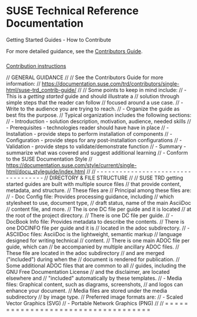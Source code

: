 # SUSE Technical Reference Documentation
Getting Started Guides - How to Contribute


For more detailed guidance, see the [Contributors Guide](https://documentation.suse.com/trd/contributors/single-html/suse-trd_contrib-guide/).


###


[Contribution instructions](CONTRIBUTING.md)


// GENERAL GUIDANCE
//
// See the Contributors Guide for more information:
// https://documentation.suse.com/trd/contributors/single-html/suse-trd_contrib-guide/
//
// Some points to keep in mind include:
// - This is a *getting started* guide and should illustrate a
//   solution through simple steps that the reader can follow
//   focused around a use case.
// - Write to the audience you are trying to reach.
// - Organize the guide as best fits the purpose.
//   Typical organization includes the following sections:
//   - Introduction - solution description, motivation, audience, needed skills
//   - Prerequisites - technologies reader should have have in place
//   - Installation - provide steps to perform installation of components
//   - Configuration - provide steps for any post-installation configurations
//   - Validation - provide steps to validate/demonstrate function
//   - Summary - summarize what was covered and suggest additional learning
// - Conform to the SUSE Documentation Style
//   https://documentation.suse.com/style/current/single-html/docu_styleguide/index.html
//
// - - - - - - - - - - - - - - - - - - - - - - - - - - - - - - - - - - -
// DIRECTORY & FILE STRUCTURE
//
// SUSE TRD getting started guides are built with multiple source files
// that provide content, metadata, and structure.
// These files are
// Principal among these files are:
// - Doc Config file:   Provides processing guidance, including
//                      which stylesheet to use, document type,
//                      draft status, name of the main AsciiDoc
//                      content file, and more.
//                      The is one DC file per guide and it is located
//                      at the root of the project directory.
//                      There is one DC file per guide.
// - DocBook Info file: Provides metadata to describe the contents.
//                      There is one DOCINFO file per guide and it is
//                      located in the adoc subdirectory.
// - ASCIIDoc files:    AsciiDoc is the lightweight, semantic markup
//                      language designed for writing technical
//                      content.
//                      There is one main ADOC file per guide, which can
//                      be accompanied by multiple ancillary ADOC files.
//                      These file are located in the adoc subdirectory
//                      and are merged ("included") during when the
//                      document is rendered for publication.
//                      Some additional ADOC files that are common to all
//                      guides, including the GNU Free Documentation License
//                      and the disclaimer, are located elsewhere and
//                      "included" automatically by these templates.
// - Media files:       Graphical content, such as diagrams, screenshots,
//                      and logos can enhance your document.
//                      Media files are stored under the media subdirectory
//                      by image type.
//                      Preferred image formats are:
//                      - Scaled Vector Graphics (SVG)
//                      - Portable Network Graphics (PNG)
//
// = = = = = = = = = = = = = = = = = = = = = = = = = = = = = = = = = = =
